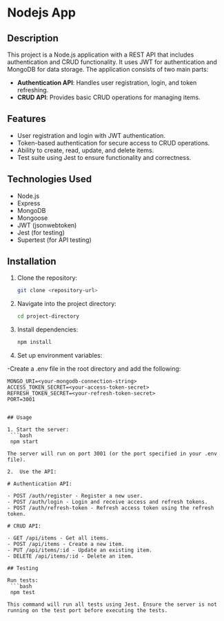 # Nodejs App

## Description

This project is a Node.js application with a REST API that includes authentication and CRUD functionality. It uses JWT for authentication and MongoDB for data storage. The application consists of two main parts:
- **Authentication API**: Handles user registration, login, and token refreshing.
- **CRUD API**: Provides basic CRUD operations for managing items.

## Features

- User registration and login with JWT authentication.
- Token-based authentication for secure access to CRUD operations.
- Ability to create, read, update, and delete items.
- Test suite using Jest to ensure functionality and correctness.

## Technologies Used

- Node.js
- Express
- MongoDB
- Mongoose
- JWT (jsonwebtoken)
- Jest (for testing)
- Supertest (for API testing)

## Installation

1. Clone the repository:

   ```bash
   git clone <repository-url>

2. Navigate into the project directory:

    ```bash
    cd project-directory

3. Install dependencies:

    ```bash
    npm install

4. Set up environment variables:

-Create a .env file in the root directory and add the following:

   ```env
   MONGO_URI=<your-mongodb-connection-string>
   ACCESS_TOKEN_SECRET=<your-access-token-secret>
   REFRESH_TOKEN_SECRET=<your-refresh-token-secret>
   PORT=3001


## Usage

1. Start the server:
    ```bash
    npm start

The server will run on port 3001 (or the port specified in your .env file).

2.  Use the API:

# Authentication API:

- POST /auth/register - Register a new user.
- POST /auth/login - Login and receive access and refresh tokens.
- POST /auth/refresh-token - Refresh access token using the refresh token.

# CRUD API:

- GET /api/items - Get all items.
- POST /api/items - Create a new item.
- PUT /api/items/:id - Update an existing item.
- DELETE /api/items/:id - Delete an item.

## Testing

Run tests:
    ```bash
    npm test
    
   This command will run all tests using Jest. Ensure the server is not running on the test port before executing the tests.
